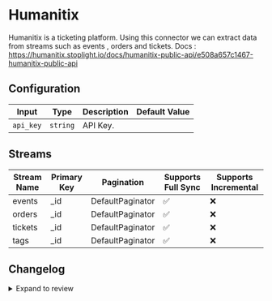 # Humanitix
Humanitix is a ticketing platform.
Using this connector we can extract data from streams such as events , orders and tickets.
Docs : https://humanitix.stoplight.io/docs/humanitix-public-api/e508a657c1467-humanitix-public-api

## Configuration

| Input | Type | Description | Default Value |
|-------|------|-------------|---------------|
| `api_key` | `string` | API Key.  |  |

## Streams
| Stream Name | Primary Key | Pagination | Supports Full Sync | Supports Incremental |
|-------------|-------------|------------|---------------------|----------------------|
| events | _id | DefaultPaginator | ✅ |  ❌  |
| orders | _id | DefaultPaginator | ✅ |  ❌  |
| tickets | _id | DefaultPaginator | ✅ |  ❌  |
| tags | _id | DefaultPaginator | ✅ |  ❌  |

## Changelog

<details>
  <summary>Expand to review</summary>

| Version          | Date              | Pull Request | Subject        |
|------------------|-------------------|--------------|----------------|
| 0.0.24 | 2025-06-21 | [61832](https://github.com/airbytehq/airbyte/pull/61832) | Update dependencies |
| 0.0.23 | 2025-06-14 | [61138](https://github.com/airbytehq/airbyte/pull/61138) | Update dependencies |
| 0.0.22 | 2025-05-24 | [60671](https://github.com/airbytehq/airbyte/pull/60671) | Update dependencies |
| 0.0.21 | 2025-05-10 | [59891](https://github.com/airbytehq/airbyte/pull/59891) | Update dependencies |
| 0.0.20 | 2025-05-03 | [59290](https://github.com/airbytehq/airbyte/pull/59290) | Update dependencies |
| 0.0.19 | 2025-04-26 | [58779](https://github.com/airbytehq/airbyte/pull/58779) | Update dependencies |
| 0.0.18 | 2025-04-19 | [58181](https://github.com/airbytehq/airbyte/pull/58181) | Update dependencies |
| 0.0.17 | 2025-04-12 | [57727](https://github.com/airbytehq/airbyte/pull/57727) | Update dependencies |
| 0.0.16 | 2025-04-05 | [57079](https://github.com/airbytehq/airbyte/pull/57079) | Update dependencies |
| 0.0.15 | 2025-03-29 | [56671](https://github.com/airbytehq/airbyte/pull/56671) | Update dependencies |
| 0.0.14 | 2025-03-22 | [56071](https://github.com/airbytehq/airbyte/pull/56071) | Update dependencies |
| 0.0.13 | 2025-03-08 | [55509](https://github.com/airbytehq/airbyte/pull/55509) | Update dependencies |
| 0.0.12 | 2025-03-01 | [54778](https://github.com/airbytehq/airbyte/pull/54778) | Update dependencies |
| 0.0.11 | 2025-02-22 | [53822](https://github.com/airbytehq/airbyte/pull/53822) | Update dependencies |
| 0.0.10 | 2025-02-08 | [53307](https://github.com/airbytehq/airbyte/pull/53307) | Update dependencies |
| 0.0.9 | 2025-02-01 | [52754](https://github.com/airbytehq/airbyte/pull/52754) | Update dependencies |
| 0.0.8 | 2025-01-25 | [52293](https://github.com/airbytehq/airbyte/pull/52293) | Update dependencies |
| 0.0.7 | 2025-01-18 | [51785](https://github.com/airbytehq/airbyte/pull/51785) | Update dependencies |
| 0.0.6 | 2025-01-11 | [51210](https://github.com/airbytehq/airbyte/pull/51210) | Update dependencies |
| 0.0.5 | 2024-12-28 | [50646](https://github.com/airbytehq/airbyte/pull/50646) | Update dependencies |
| 0.0.4 | 2024-12-21 | [50074](https://github.com/airbytehq/airbyte/pull/50074) | Update dependencies |
| 0.0.3 | 2024-12-14 | [49618](https://github.com/airbytehq/airbyte/pull/49618) | Update dependencies |
| 0.0.2 | 2024-12-12 | [49261](https://github.com/airbytehq/airbyte/pull/49261) | Update dependencies |
| 0.0.1 | 2024-10-31 | | Initial release by [@ombhardwajj](https://github.com/ombhardwajj) via Connector Builder |

</details>
